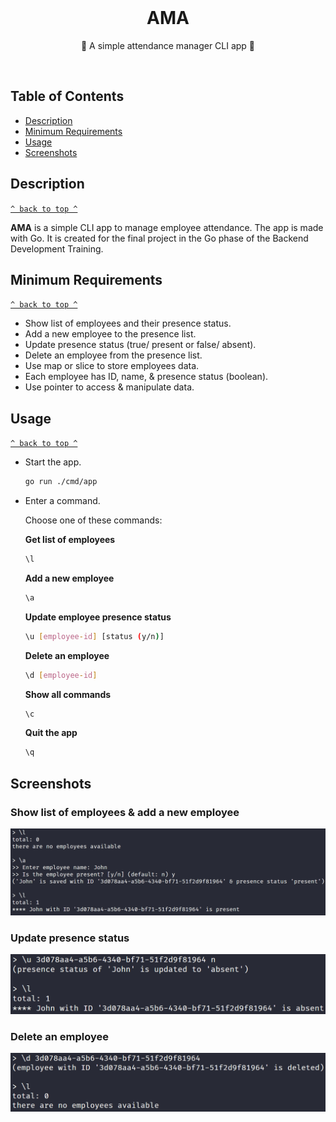 <div align="center">
  <br>
  <h1>AMA</h1>
  <p>🙋 A simple attendance manager CLI app 🙋</p>
  <br>
</div>

## Table of Contents

- [Description](#description)
- [Minimum Requirements](#minimum-requirements)
- [Usage](#usage)
- [Screenshots](#screenshots)

## Description

[`^ back to top ^`](#table-of-contents)

**AMA** is a simple CLI app to manage employee attendance. The app is made with Go. It is created for the final project in the Go phase of the Backend Development Training.

## Minimum Requirements

[`^ back to top ^`](#table-of-contents)

- Show list of employees and their presence status.
- Add a new employee to the presence list.
- Update presence status (true/ present or false/ absent).
- Delete an employee from the presence list.
- Use map or slice to store employees data.
- Each employee has ID, name, & presence status (boolean).
- Use pointer to access & manipulate data.

## Usage

[`^ back to top ^`](#table-of-contents)

- Start the app.

  ```bash
  go run ./cmd/app
  ```

- Enter a command.

  Choose one of these commands:

  **Get list of employees**

  ```bash
  \l
  ```

  **Add a new employee**

  ```bash
  \a
  ```

  **Update employee presence status**

  ```bash
  \u [employee-id] [status (y/n)]
  ```

  **Delete an employee**

  ```bash
  \d [employee-id]
  ```

  **Show all commands**

  ```bash
  \c
  ```

  **Quit the app**

  ```bash
  \q
  ```

## Screenshots

### Show list of employees & add a new employee

![list & add](./docs/img/list-add.png)

### Update presence status

![update](./docs/img/update.png)

### Delete an employee

![delete](./docs/img/delete.png)
